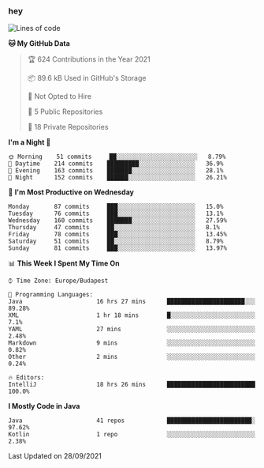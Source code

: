 ### hey

<!--START_SECTION:waka-->
![Lines of code](https://img.shields.io/badge/From%20Hello%20World%20I%27ve%20Written-76653%20lines%20of%20code-blue)

**🐱 My GitHub Data** 

> 🏆 624 Contributions in the Year 2021
 > 
> 📦 89.6 kB Used in GitHub's Storage 
 > 
> 🚫 Not Opted to Hire
 > 
> 📜 5 Public Repositories 
 > 
> 🔑 18 Private Repositories  
 > 
**I'm a Night 🦉** 

```text
🌞 Morning    51 commits     ██░░░░░░░░░░░░░░░░░░░░░░░   8.79% 
🌆 Daytime    214 commits    █████████░░░░░░░░░░░░░░░░   36.9% 
🌃 Evening    163 commits    ███████░░░░░░░░░░░░░░░░░░   28.1% 
🌙 Night      152 commits    ██████░░░░░░░░░░░░░░░░░░░   26.21%

```
📅 **I'm Most Productive on Wednesday** 

```text
Monday       87 commits     ███░░░░░░░░░░░░░░░░░░░░░░   15.0% 
Tuesday      76 commits     ███░░░░░░░░░░░░░░░░░░░░░░   13.1% 
Wednesday    160 commits    ███████░░░░░░░░░░░░░░░░░░   27.59% 
Thursday     47 commits     ██░░░░░░░░░░░░░░░░░░░░░░░   8.1% 
Friday       78 commits     ███░░░░░░░░░░░░░░░░░░░░░░   13.45% 
Saturday     51 commits     ██░░░░░░░░░░░░░░░░░░░░░░░   8.79% 
Sunday       81 commits     ███░░░░░░░░░░░░░░░░░░░░░░   13.97%

```


📊 **This Week I Spent My Time On** 

```text
⌚︎ Time Zone: Europe/Budapest

💬 Programming Languages: 
Java                     16 hrs 27 mins      ██████████████████████░░░   89.28% 
XML                      1 hr 18 mins        █░░░░░░░░░░░░░░░░░░░░░░░░   7.1% 
YAML                     27 mins             ░░░░░░░░░░░░░░░░░░░░░░░░░   2.48% 
Markdown                 9 mins              ░░░░░░░░░░░░░░░░░░░░░░░░░   0.82% 
Other                    2 mins              ░░░░░░░░░░░░░░░░░░░░░░░░░   0.24%

🔥 Editors: 
IntelliJ                 18 hrs 26 mins      █████████████████████████   100.0%

```

**I Mostly Code in Java** 

```text
Java                     41 repos            ████████████████████████░   97.62% 
Kotlin                   1 repo              ░░░░░░░░░░░░░░░░░░░░░░░░░   2.38%

```



 Last Updated on 28/09/2021
<!--END_SECTION:waka-->
